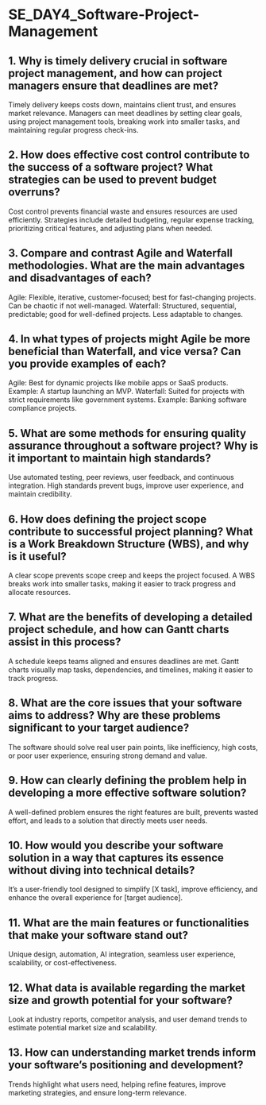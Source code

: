 # SE_DAY4_Software-Project-Management
## 1. Why is timely delivery crucial in software project management, and how can project managers ensure that deadlines are met?


Timely delivery keeps costs down, maintains client trust, and ensures market relevance. Managers can meet deadlines by setting clear goals, using project management tools, breaking work into smaller tasks, and maintaining regular progress check-ins.
## 2. How does effective cost control contribute to the success of a software project? What strategies can be used to prevent budget overruns?

Cost control prevents financial waste and ensures resources are used efficiently. Strategies include detailed budgeting, regular expense tracking, prioritizing critical features, and adjusting plans when needed.
## 3. Compare and contrast Agile and Waterfall methodologies. What are the main advantages and disadvantages of each?

Agile: Flexible, iterative, customer-focused; best for fast-changing projects. Can be chaotic if not well-managed.
Waterfall: Structured, sequential, predictable; good for well-defined projects. Less adaptable to changes.

## 4. In what types of projects might Agile be more beneficial than Waterfall, and vice versa? Can you provide examples of each?

Agile: Best for dynamic projects like mobile apps or SaaS products. Example: A startup launching an MVP.
Waterfall: Suited for projects with strict requirements like government systems. Example: Banking software compliance projects.

## 5. What are some methods for ensuring quality assurance throughout a software project? Why is it important to maintain high standards?

Use automated testing, peer reviews, user feedback, and continuous integration. High standards prevent bugs, improve user experience, and maintain credibility.
## 6. How does defining the project scope contribute to successful project planning? What is a Work Breakdown Structure (WBS), and why is it useful?

A clear scope prevents scope creep and keeps the project focused. A WBS breaks work into smaller tasks, making it easier to track progress and allocate resources.
## 7. What are the benefits of developing a detailed project schedule, and how can Gantt charts assist in this process?
A schedule keeps teams aligned and ensures deadlines are met. Gantt charts visually map tasks, dependencies, and timelines, making it easier to track progress.

## 8. What are the core issues that your software aims to address? Why are these problems significant to your target audience?

The software should solve real user pain points, like inefficiency, high costs, or poor user experience, ensuring strong demand and value.

## 9. How can clearly defining the problem help in developing a more effective software solution?

A well-defined problem ensures the right features are built, prevents wasted effort, and leads to a solution that directly meets user needs.

## 10. How would you describe your software solution in a way that captures its essence without diving into technical details?

It’s a user-friendly tool designed to simplify [X task], improve efficiency, and enhance the overall experience for [target audience].
## 11. What are the main features or functionalities that make your software stand out?

Unique design, automation, AI integration, seamless user experience, scalability, or cost-effectiveness.

## 12. What data is available regarding the market size and growth potential for your software?

Look at industry reports, competitor analysis, and user demand trends to estimate potential market size and scalability.

## 13. How can understanding market trends inform your software’s positioning and development?

Trends highlight what users need, helping refine features, improve marketing strategies, and ensure long-term relevance.

